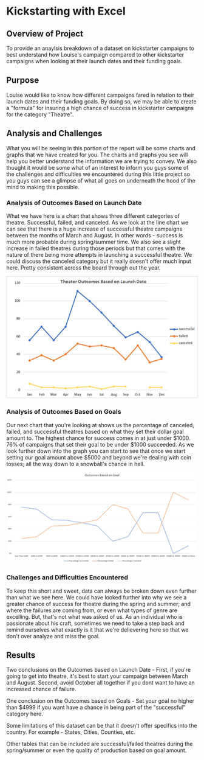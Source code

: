 # Kickstarting with Excel

## Overview of Project
To provide an anaylsis breakdown of a dataset on kickstarter campaigns to best understand how Louise's campaign compared to other kickstarter campaigns when looking at their launch dates and their funding goals.

## Purpose
Louise would like to know how different campaigns fared in relation to their launch dates and their funding goals. By doing so, we may be able to create a "formula" for insuring a high chance of success in kickstarter campaigns for the category "Theatre".

## Analysis and Challenges
What you will be seeing in this portion of the report will be some charts and graphs that we have created for you. The charts and graphs you see will help you better understand the information we are trying to convey. We also thought it would be some what of an interest to inform you guys some of the challenges and difficulties we encountered during this little project so you guys can see a glimpse of what all goes on underneath the hood of the mind to making this possible.

### Analysis of Outcomes Based on Launch Date
 What we have here is a chart that shows three different categories of theatre. Successful, failed, and canceled. As we look at the line chart we can see that there is a huge increase of successful theatre campaigns between the months of March and August. In other words - success is much more probable during spring/summer time. We also see a slight increase in failed theatres during those periods but that comes with the nature of there being more attempts in launching a successful theatre. We could discuss the canceled category but it really doesn't offer much input here. Pretty consistent across the board through out the year.

![](Charts_and_Graphs/Theater_Outcomes_vs_Launch.png)

### Analysis of Outcomes Based on Goals
 Our next chart that you're looking at shows us the percentage of canceled, failed, and successful theatres based on what they set their dollar goal amount to.
 The highest chance for success comes in at just under $1000. 76% of campaigns that set their goal to be under $1000 succeeded. As we look further down into the graph you can start to see that once we start setting our goal amount above $5000 and beyond we're dealing with coin tosses; all the way down to a snowball's chance in hell.

![](Charts_and_Graphs/Outcomes_vs_Goals.png)

### Challenges and Difficulties Encountered
To keep this short and sweet, data can always be broken down even further than what we see here. We could have looked further into why we see a greater chance of success for theatre during the spring and summer; and where the failures are coming from, or even what types of genre are excelling. But, that's not what was asked of us. As an individual who is passionate about his craft, sometimes we need to take a step back and remind ourselves what exactly is it that we're delievering here so that we don't over analyze and miss the goal. 

## Results
Two conclusions on the Outcomes based on Launch Date - 
First, if you're going to get into theatre, it's best to start your campaign between March and August. Second, avoid October all together if you dont want to have an increased chance of failure.

One conclusion on the Outcomes based on Goals - Set your goal no higher than $4999 if you want have a chance in being part of the "successful" category here.

Some limitations of this dataset can be that it doesn't offer specifics into the country. For example - States, Cities, Counties, etc.

Other tables that can be included are successful/failed theatres during the spring/summer or even the quality of production based on goal amount.
